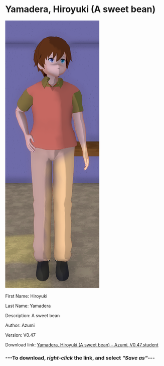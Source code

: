 # Yamadera, Hiroyuki (A sweet bean)

<img src = "https://raw.githubusercontent.com/Arbiter1223/Daigaku-Gurashi-Custom-Students/master/Students/Files/Yamadera%2C%20Hiroyuki%20(A%20sweet%20bean).png">

First Name: Hiroyuki

Last Name: Yamadera

Description: A sweet bean

Author: Azumi

Version: V0.47

Download link: <a href="https://raw.githubusercontent.com/Arbiter1223/Daigaku-Gurashi-Custom-Students/master/Students/Files/Yamadera%2C%20Hiroyuki%20(A%20sweet%20bean)%20-%20Azumi%2C%20V0.47.student">Yamadera, Hiroyuki (A sweet bean) - Azumi, V0.47.student</a>

### ---**To download, _right-click_ the link, and select _"Save as"_**---
